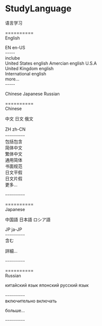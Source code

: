 # StudyLanguage
语言学习

==========                                     </br>
English

EN  en-US                                      </br>
-----                                          </br>
inclube                                        </br>
United States english Amercian english  U.S.A  </br>
United Kingdom english                         </br>
International english                          </br>
more...                                        </br>
-----                                          </br>

Chinese  Japanese  Russian                      


==========                                     </br>
Chinese                                        </br>  

中文  日文  俄文

ZH  zh-CN　　　　　　　　　　　　　　　　　　　　 </br>
----------　　　　　　　　　　　　　　　　　　　　</br>
包括包含　　　　　　　　　　　　　　　　　　　　　 </br>
简体中文　　　　　　　　　　　　　　　　　　　　　 </br>
繁体中文　　　　　　　　　　　　　　　　　　　　　 </br>
通用简体　　　　　　　　　　　　　　　　　　　　　 </br>
书面规范　　　　　　　　　　　　　　　　　　　　　 </br>
日文平假　　　　　　　　　　　　　　　　　　　　　 </br>
日文片假　　　　　　　　　　　　　　　　　　　　　 </br>
更多...

----------                                     </br>

==========                                     </br>
Japanese                                       </br>

中国語  日本語  ロシア語

JP  ja-JP                                      </br>
----------                                     </br>
含む

詳細...

----------                                     </br>


==========                                     </br>
Russian                                        </br>

китайский язык  японский  русский язык         

----------　　　　　　　　　　　　　　　　　　　　</br>
включительно
включать


больше...

----------                                    </br>



